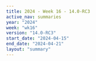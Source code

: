 ```yaml
---
title: 2024 - Week 16 - 14.0-RC3
active_nav: summaries
year: "2024"
week: "wk16"
version: "14.0-RC3"
start_date: "2024-04-15"
end_date: "2024-04-21"
layout: "summary"
---
```

